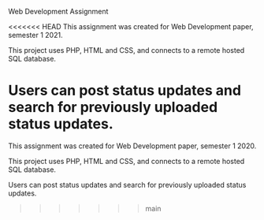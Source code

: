 Web Development Assignment

<<<<<<< HEAD
This assignment was created for Web Development paper, semester 1 2021.

This project uses PHP, HTML and CSS, and connects to a remote hosted SQL database.

Users can post status updates and search for previously uploaded status updates.
=======
This assignment was created for Web Development paper, semester 1 2020.

This project uses PHP, HTML and CSS, and connects to a remote hosted SQL database.

Users can post status updates and search for previously uploaded status updates.
>>>>>>> main
